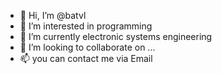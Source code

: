 - 👋 Hi, I’m @batvl
- 👀 I’m interested in programming 
- 🌱 I’m currently electronic systems engineering
- 💞️ I’m looking to collaborate on ...
- 📫 you can contact me via Email
<!---
batvl/batvl is a ✨ special ✨ repository because its `README.md` (this file) appears on your GitHub profile.
You can click the Preview link to take a look at your changes.
--->
